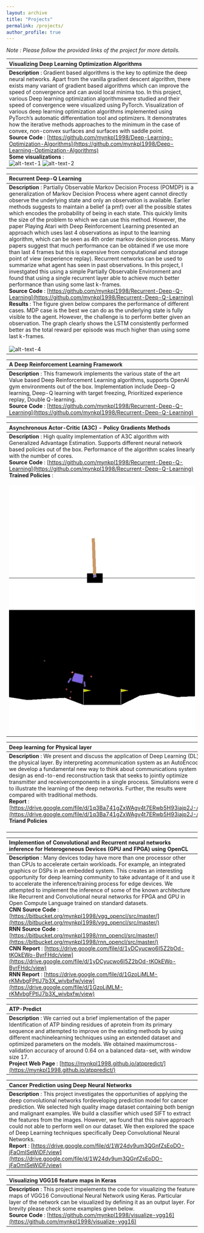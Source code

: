 ```yaml
---
layout: archive
title: "Projects"
permalink: /projects/
author_profile: true
---
```


*Note : Please follow the provided links of the project for more details.*

| Visualizing Deep Learning  Optimization Algorithms|
| :---- |
| **Description** : Gradient based algorithms is the key to optimize the deep neural networks. Apart from the vanilla gradient descent algorithm, there exists many variant of gradient based algorithms which can  improve the speed of convergence and can avoid local minima too. In this project, various Deep learning optimization algorithmswere studied and their speed of convergence were visualized using PyTorch. Visualization of various deep learning optimization algorithms implemented using PyTorch’s automatic differentiation tool and optimizers. It demonstrates how the iterative methods approaches to the minimum in the case of convex, non-convex surfaces and surfaces with saddle point. <br> **Source Code** : [https://github.com/mynkpl1998/Deep-Learning-Optimization-Algorithms](https://github.com/mynkpl1998/Deep-Learning-Optimization-Algorithms) <br> **Some visualizations** :  <br> ![alt-text-1](https://github.com/mynkpl1998/Deep-Learning-Optimization-Algorithms/raw/master/Images/convex_sgd.gif "SGD on convex-surface") ![alt-text-2](https://github.com/mynkpl1998/Deep-Learning-Optimization-Algorithms/raw/master/Images/non_convex_sgd.gif "SGD on non-convex surface")|


| Recurrent Deep-Q Learning |
| :---- |
| **Description** : Partially Observable Markov Decision Process (POMDP) is a generalization of Markov Decision Process where agent cannot directly observe the underlying state and only an observation is available. Earlier methods suggests to maintain a belief (a pmf) over all the possible states which encodes the probability of being in each state. This quickly limits the size of the problem to which we can use this method. However, the paper Playing Atari with Deep Reinforcement Learning presented an approach which uses last 4 observations as input to the learning algorithm, which can be seen as 4th order markov decision process. Many papers suggest that much performance can be obtained if we use more than last 4 frames but this is expensive from computational and storage point of view (experience replay). Recurrent networks can be used to summarize what agent has seen in past observations. In this project, I investgated this using a simple Partially Observable Environment and found that using a single recurrent layer able to achieve much better performance than using some last k-frames. <br> **Source Code** : [https://github.com/mynkpl1998/Recurrent-Deep-Q-Learning](https://github.com/mynkpl1998/Recurrent-Deep-Q-Learning) <br> **Results** : The figure given below compares the performance of different cases. MDP case is the best we can do as the underlying state is fully visible to the agent. However, the challenge is to perform better given an observation. The graph clearly shows the LSTM consistently performed better as the total reward per episode was much higher than using some last k-frames. <br> <br> ![alt-text-4](https://raw.githubusercontent.com/mynkpl1998/Recurrent-Deep-Q-Learning/master/data/GIFs/perf.png "Performance difference using LSTM network against past k-frames") |

| A Deep Reinforcement Learning Framework |
| :---- |
| **Description** : This framework implements the various state of the art Value based Deep Reinforcement Learning algorithms, supports OpenAI gym environments out of the box. Implementation include Deep-Q learning, Deep-Q learning with target freezing, Prioritized experience replay, Double Q-learning. <br> **Source Code** : [https://github.com/mynkpl1998/Recurrent-Deep-Q-Learning](https://github.com/mynkpl1998/Recurrent-Deep-Q-Learning)|

| Asynchronous Actor-Critic (A3C) - Policy Gradients Methods |
| :---- |
| **Description** : High quality implementation of A3C algorithm with Generalized Advantage Estimation. Supports different neural network based policies out of the box. Performance of the algorithm scales linearly with the number of cores. <br> **Source Code** : [https://github.com/mynkpl1998/Recurrent-Deep-Q-Learning](https://github.com/mynkpl1998/Recurrent-Deep-Q-Learning) <br> **Trained Policies** : <br> <br> ![alt-text-5](https://raw.githubusercontent.com/mynkpl1998/A3C/dev/images/cartpole.gif "Cartpole - keep the pole in vertical position" ) ![alt-text-6](https://raw.githubusercontent.com/mynkpl1998/A3C/dev/images/lunarLandar.gif "Lunar Lander - land between flags")|

| Deep learning for Physical layer |
| :---- |
| **Description** : We present and discuss the application of Deep Learning (DL) for the physical layer.  By interpreting acommunication system as an AutoEncoder, we develop a fundamental new way to think about communications system design as end-to-end reconstruction task that seeks to jointly optimize transmitter and receivercomponents in a single process.  Simulations were done to illustrate the learning of the deep networks. Further, the results were compared with traditional methods. <br> **Report** : [https://drive.google.com/file/d/1q3Ba741gZxWAgv4t7ERwb5H93iajp2J-/view](https://drive.google.com/file/d/1q3Ba741gZxWAgv4t7ERwb5H93iajp2J-/view) <br> **Triand Policies** <br> <br> |


| Implemention of Convolutional and Recurrent neural networks inference for Heterogeneous Devices (GPU and FPGA) using OpenCL |
| :---- |
| **Description** : Many devices today have more than one processor other than CPUs to accelerate certain workloads. For example, an integrated graphics or DSPs in an embedded system. This creates an interesting opportunity for deep learning community to take advantage of it and use it to accelerate the inference/training process for edge devices. We attempted to implement the inference of some of the known architecture like Recurrent and Convolutional neural networks for FPGA and GPU in Open Compute Language trained on standard datasets. <br> **CNN Source Code** : [https://bitbucket.org/mynkpl1998/vgg_opencl/src/master/](https://bitbucket.org/mynkpl1998/vgg_opencl/src/master/) <br> **RNN Source Code** : [https://bitbucket.org/mynkpl1998/rnn_opencl/src/master/](https://bitbucket.org/mynkpl1998/rnn_opencl/src/master/) <br> **CNN Report** : [https://drive.google.com/file/d/1yDCyucwo6I5Z2bOd-tKOkEWo-ByrFHdc/view](https://drive.google.com/file/d/1yDCyucwo6I5Z2bOd-tKOkEWo-ByrFHdc/view) <br> **RNN Report** : [https://drive.google.com/file/d/1GzoLjMLM-rKMvbgFPtIJ7b3X_wivbxfw/view](https://drive.google.com/file/d/1GzoLjMLM-rKMvbgFPtIJ7b3X_wivbxfw/view)|


| ATP-Predict |
| :---- |
| **Description** : We carried out a brief implementation of the paper Identification of ATP binding residues of aprotein from its primary sequence and attempted to improve on the existing methods by using different machinelearning techniques using an extended dataset and optimized parameters on the models.  We obtained maximumcross-validation accuracy of around 0.64 on a balanced data-set, with window size 17. <br> **Project Web Page** : [https://mynkpl1998.github.io/atppredict/](https://mynkpl1998.github.io/atppredict/)|

| Cancer Prediction using Deep Neural Networks |
| :---- |
| **Description** : This project investigates the opportunities of applying the deep convolutional networks fordeveloping prediction model for cancer prediction. We selected high quality image dataset containing both benign and malignant examples. We build a classifier which used SIFT to extract the features from the images. However, we found that this naive approach could not able to perform well on our dataset. We  then explored the space of Deep Learning techniques specifically Deep Convolutional Neural Networks. <br> **Report** : [https://drive.google.com/file/d/1W24dv9um3QGnfZsEoDO-jFaOmISeWiDF/view](https://drive.google.com/file/d/1W24dv9um3QGnfZsEoDO-jFaOmISeWiDF/view)|

| Visualizing VGG16 feature maps in Keras |
| :---- |
| **Description** : This project impelements the code for visualizing the feature maps of VGG16 Convoutional Neural Network using Keras. Particular layer of the network can be visualized by defining it as an output layer. For brevity please check some examples given below. <br> **Source Code** : [https://github.com/mynkpl1998/visualize-vgg16](https://github.com/mynkpl1998/visualize-vgg16)|

